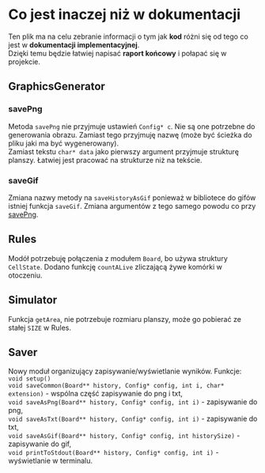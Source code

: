 # Co jest inaczej niż w dokumentacji
Ten plik ma na celu zebranie informacji o tym jak **kod** różni się od tego co jest w **dokumentacji implementacyjnej**.  
Dzięki temu będzie łatwiej napisać **raport końcowy** i połapać się w projekcie.

## GraphicsGenerator
### savePng
Metoda `savePng` nie przyjmuje ustawień `Config* c`. Nie są one potrzebne do generowania obrazu. Zamiast tego przyjmuję nazwę (może być ścieżka do pliku jaki ma być wygenerowany).  
Zamiast tekstu `char* data` jako pierwszy argument przyjmuje strukturę planszy. Łatwiej jest pracować na strukturze niż na tekście.

### saveGif
Zmiana nazwy metody na `saveHistoryAsGif` ponieważ w bibliotece do gifów istniej funkcja `saveGif`.
Zmiana argumentów z tego samego powodu co przy [savePng](###savePng).

## Rules
Modół potrzebuję połączenia z modułem `Board`, bo używa struktury `CellState`. Dodano funkcję `countALive` zliczającą żywe komórki w otoczeniu.

## Simulator
Funkcja `getArea`, nie potrzebuje rozmiaru planszy, może go pobierać ze stałej `SIZE` w Rules.

## Saver
Nowy moduł organizujący zapisywanie/wyświetlanie wyników. Funkcje:  
`void setup()`  
`void saveCommon(Board** history, Config* config, int i, char* extension)` - wspólna część zapisywanie do png i txt,  
`void saveAsPng(Board** history, Config* config, int i)` - zapisywanie do png,  
`void saveAsTxt(Board** history, Config* config, int i)` - zapisywanie do txt,  
`void saveAsGif(Board** history, Config* config, int historySize)` - zapisywanie do gif,  
`void printToStdout(Board** history, Config* config, int i)` - wyświetlanie w terminalu.  
